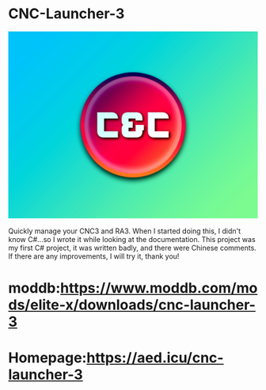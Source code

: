 # CNC-Launcher-3

![Image](https://github.com/HaoJun0823/CNC-Launcher-3/blob/master/CNCLauncher_Wallpaper.png)

Quickly manage your CNC3 and RA3.
When I started doing this, I didn't know C#...so I wrote it while looking at the documentation. This project was my first C# project, it was written badly, and there were Chinese comments.
If there are any improvements, I will try it, thank you!

# moddb:https://www.moddb.com/mods/elite-x/downloads/cnc-launcher-3
# Homepage:https://aed.icu/cnc-launcher-3

